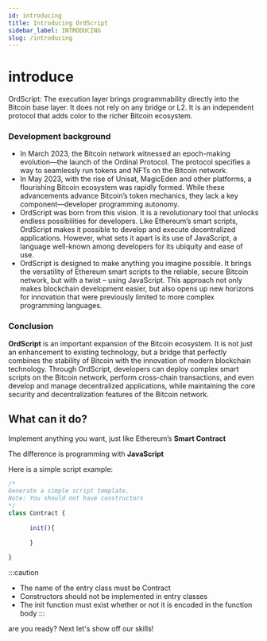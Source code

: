 ```yaml
---
id: introducing 
title: Introducing OrdScript
sidebar_label: INTRODUCING 
slug: /introducing
---
```

 
# introduce
 

OrdScript: The execution layer brings programmability directly into the Bitcoin base layer. It does not rely on any bridge or L2. It is an independent protocol that adds color to the richer Bitcoin ecosystem.

### Development background
- In March 2023, the Bitcoin network witnessed an epoch-making evolution—the launch of the Ordinal Protocol. The protocol specifies a way to seamlessly run tokens and NFTs on the Bitcoin network.
- In May 2023, with the rise of Unisat, MagicEden and other platforms, a flourishing Bitcoin ecosystem was rapidly formed. While these advancements advance Bitcoin’s token mechanics, they lack a key component—developer programming autonomy.
- OrdScript was born from this vision. It is a revolutionary tool that unlocks endless possibilities for developers. Like Ethereum’s smart scripts, OrdScript makes it possible to develop and execute decentralized applications. However, what sets it apart is its use of JavaScript, a language well-known among developers for its ubiquity and ease of use.
- OrdScript is designed to make anything you imagine possible. It brings the versatility of Ethereum smart scripts to the reliable, secure Bitcoin network, but with a twist – using JavaScript. This approach not only makes blockchain development easier, but also opens up new horizons for innovation that were previously limited to more complex programming languages.

### Conclusion

  **OrdScript** is an important expansion of the Bitcoin ecosystem. It is not just an enhancement to existing technology, but a bridge that perfectly combines the stability of Bitcoin with the innovation of modern blockchain technology. Through OrdScript, developers can deploy complex smart scripts on the Bitcoin network, perform cross-chain transactions, and even develop and manage decentralized applications, while maintaining the core security and decentralization features of the Bitcoin network.

## What can it do?

Implement anything you want, just like Ethereum’s **Smart Contract**

The difference is programming with **JavaScript**

Here is a simple script example:
```javascript
/*
Generate a simple script template.
Note: You should not have constructors
*/
class Contract {
	
      init(){
        
      }
	
}
```
:::caution
- The name of the entry class must be Contract
- Constructors should not be implemented in entry classes
- The init function must exist whether or not it is encoded in the function body
:::

are you ready? Next let's show off our skills!